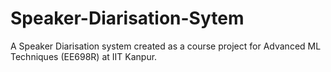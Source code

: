 # Speaker-Diarisation-Sytem
A Speaker Diarisation system created as a course project for Advanced ML Techniques (EE698R) at IIT Kanpur.
